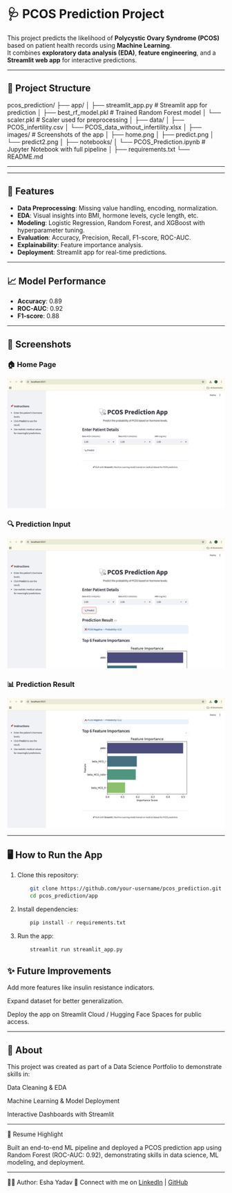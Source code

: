 # 🩺 PCOS Prediction Project

This project predicts the likelihood of **Polycystic Ovary Syndrome (PCOS)** based on patient health records using **Machine Learning**.  
It combines **exploratory data analysis (EDA)**, **feature engineering**, and a **Streamlit web app** for interactive predictions.

---

## 📂 Project Structure
pcos_prediction/
├── app/
│ ├── streamlit_app.py # Streamlit app for prediction
│ ├── best_rf_model.pkl # Trained Random Forest model
│ └── scaler.pkl # Scaler used for preprocessing
│
├── data/
│ ├── PCOS_infertility.csv
│ └── PCOS_data_without_infertility.xlsx
│
├── images/ # Screenshots of the app
│ ├── home.png
│ ├── predict.png
│ └── predict2.png
│
├── notebooks/
│ └── PCOS_Prediction.ipynb # Jupyter Notebook with full pipeline
│
├── requirements.txt
└── README.md

---


---

## 🚀 Features
- **Data Preprocessing**: Missing value handling, encoding, normalization.  
- **EDA**: Visual insights into BMI, hormone levels, cycle length, etc.  
- **Modeling**: Logistic Regression, Random Forest, and XGBoost with hyperparameter tuning.  
- **Evaluation**: Accuracy, Precision, Recall, F1-score, ROC-AUC.  
- **Explainability**: Feature importance analysis.  
- **Deployment**: Streamlit app for real-time predictions.  

---

## 📈 Model Performance
- **Accuracy**: 0.89  
- **ROC-AUC**: 0.92  
- **F1-score**: 0.88  

---

## 📸 Screenshots

### 🏠 Home Page
![Home Page](images/home.png)

### 🔍 Prediction Input
![Prediction Input](images/predict.png)

### 📊 Prediction Result
![Prediction Result](images/predict2.png)

---

## 🖥️ How to Run the App
1. Clone this repository:
    ```bash
        git clone https://github.com/your-username/pcos_prediction.git
        cd pcos_prediction/app


2. Install dependencies:
    ```bash
        pip install -r requirements.txt

3. Run the app:
    ```bash
        streamlit run streamlit_app.py

## ✨ Future Improvements

Add more features like insulin resistance indicators.

Expand dataset for better generalization.

Deploy the app on Streamlit Cloud / Hugging Face Spaces for public access.

---

## 🔹 About

This project was created as part of a Data Science Portfolio to demonstrate skills in:

Data Cleaning & EDA

Machine Learning & Model Deployment

Interactive Dashboards with Streamlit

---

📝 Resume Highlight

Built an end-to-end ML pipeline and deployed a PCOS prediction app using
Random Forest (ROC-AUC: 0.92), demonstrating skills in data science, ML modeling, and deployment.

---

👩‍💻 Author: Esha Yadav
🔗 Connect with me on [LinkedIn](https://www.linkedin.com/in/esha-yadav-3aa126253/) | [GitHub](https://github.com/EshaYadav11)
